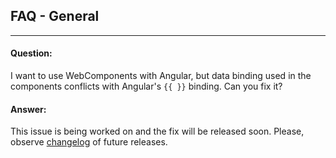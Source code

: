 ## FAQ - General

---
#### Question:
I want to use WebComponents with Angular, but data binding used in the components conflicts with Angular's `{{ }}` binding. Can you fix it?
#### Answer:
This issue is being worked on and the fix will be released soon. Please, observe [changelog](https://github.com/FACT-Finder-Web-Components/ff-web-components/releases) of future releases.
